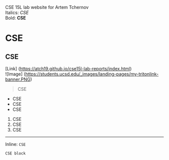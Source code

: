 CSE 15L lab website for Artem Tchernov <br>
Italics: *CSE*  
Bold: **CSE**  
# CSE  
## CSE  
[Link] (https://atch19.github.io/cse15l-lab-reports/index.html)   
![Image] (https://students.ucsd.edu/_images/landing-pages/my-tritonlink-banner.PNG)   
> CSE  <br>

* CSE
* CSE
* CSE <br>  

1. CSE
2. CSE
3. CSE  

***
Inline: `CSE`
```
CSE block
```
